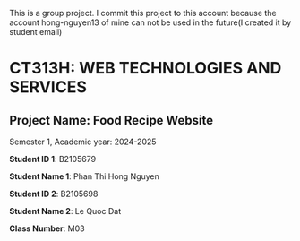 This is a group project. I commit this project to this account because the account hong-nguyen13 of mine can not be used in the future(I created it by student email)

# CT313H: WEB TECHNOLOGIES AND SERVICES

## Project Name: Food Recipe Website

Semester 1, Academic year: 2024-2025

**Student ID 1**: B2105679

**Student Name 1**: Phan Thi Hong Nguyen

**Student ID 2**: B2105698

**Student Name 2**: Le Quoc Dat

**Class Number**: M03
